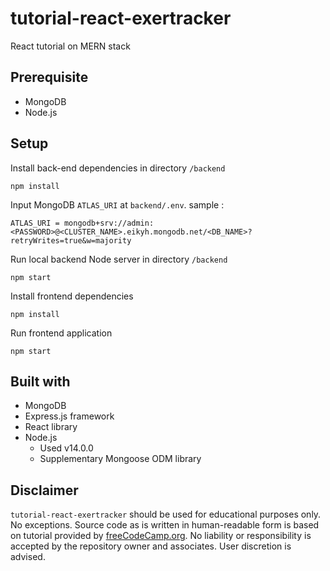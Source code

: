 # tutorial-react-exertracker
React tutorial on MERN stack

## Prerequisite
- MongoDB
- Node.js

## Setup
Install back-end dependencies in directory `/backend`
```
npm install
```
Input MongoDB `ATLAS_URI` at `backend/.env`. sample :
```
ATLAS_URI = mongodb+srv://admin:<PASSWORD>@<CLUSTER_NAME>.eikyh.mongodb.net/<DB_NAME>?retryWrites=true&w=majority
```
Run local backend Node server in directory `/backend`
```
npm start
```
Install frontend dependencies
```
npm install
```
Run frontend application
```
npm start
```

## Built with
- MongoDB
- Express.js framework
- React library
- Node.js
  - Used v14.0.0
  - Supplementary Mongoose ODM library

## Disclaimer
`tutorial-react-exertracker` should be used for educational purposes only. No exceptions. Source code as is written in human-readable form is based on tutorial provided by [freeCodeCamp.org](https://www.youtube.com/watch?v=7CqJlxBYj-M). No liability or responsibility is accepted by the repository owner and associates. User discretion is advised.
